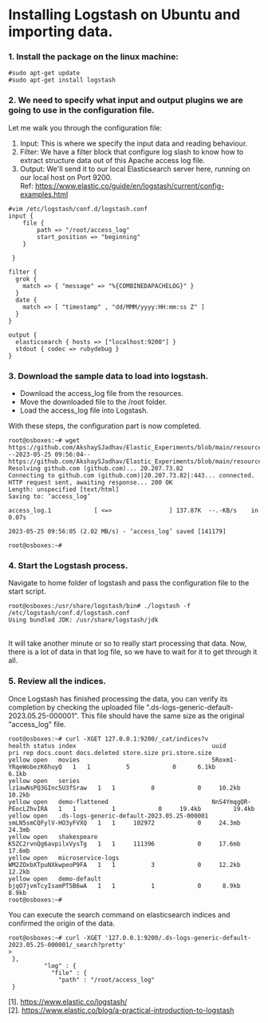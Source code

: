 # Installing Logstash on Ubuntu and importing data.


### 1. Install the package on the linux machine:

```
#sudo apt-get update
#sudo apt-get install logstash
```

### 2. We need to specify what input and output plugins we are going to use in the configuration file. 
Let me walk you through the configuration file:
1. Input: This is where we specify the input data and reading behaviour.
2. Filter: We have a filter block that configure log slash to know how to extract structure data out of this Apache access log file.
3. Output: We'll send it to our local Elasticsearch server here, running on our local host on Port 9200. <br>
Ref: https://www.elastic.co/guide/en/logstash/current/config-examples.html


```
#vim /etc/logstash/conf.d/logstash.conf
input {
	file {
		path => "/root/access_log"
		start_position => "beginning"
	}

 }

filter {
  grok {
    match => { "message" => "%{COMBINEDAPACHELOG}" }
  }
  date {
    match => [ "timestamp" , "dd/MMM/yyyy:HH:mm:ss Z" ]
  }
}

output {
  elasticsearch { hosts => ["localhost:9200"] }
  stdout { codec => rubydebug }
}
```

### 3. Download the sample data to load into logstash.

- Download the access_log file from the resources.
- Move the downloaded file to the /root folder.
- Load the access_log file into Logstash.

With these steps, the configuration part is now completed.
```
root@osboxes:~# wget https://github.com/AkshaySJadhav/Elastic_Experiments/blob/main/resources/access_log
--2023-05-25 09:56:04--  https://github.com/AkshaySJadhav/Elastic_Experiments/blob/main/resources/access_log
Resolving github.com (github.com)... 20.207.73.82
Connecting to github.com (github.com)|20.207.73.82|:443... connected.
HTTP request sent, awaiting response... 200 OK
Length: unspecified [text/html]
Saving to: ‘access_log’

access_log.1            [ <=>                ] 137.87K  --.-KB/s    in 0.07s

2023-05-25 09:56:05 (2.02 MB/s) - ‘access_log’ saved [141179]

root@osboxes:~#
```
### 4. Start the Logstash process.
Navigate to home folder of logstash and pass the configuration file to the start script. 

```
root@osboxes:/usr/share/logstash/bin# ./logstash -f /etc/logstash/conf.d/logstash.conf
Using bundled JDK: /usr/share/logstash/jdk
```
<br> It will take another minute or so to really start processing that data. Now, there is a lot of data in that log file, so we have to wait for it to get through it all.

### 5. Review all the indices.

Once Logstash has finished processing the data, you can verify its completion by checking the uploaded file ".ds-logs-generic-default-2023.05.25-000001". This file should have the same size as the original "access_log" file.

``` 
root@osboxes:~# curl -XGET 127.0.0.1:9200/_cat/indices?v
health status index                                      uuid                   pri rep docs.count docs.deleted store.size pri.store.size
yellow open   movies                                     5Roxm1-YRqeWobezK6huyQ   1   1          5            0      6.1kb          6.1kb
yellow open   series                                     lz1awNsPQ3GInc5U3fSraw   1   1          8            0     10.2kb         10.2kb
yellow open   demo-flattened                             NnS4YmqgQR-PEocLZhvIRA   1   1          1            0     19.4kb         19.4kb
yellow open   .ds-logs-generic-default-2023.05.25-000001 smLN5smCQFylV-HO3yFVXQ   1   1     102972            0     24.3mb         24.3mb
yellow open   shakespeare                                K5ZC2rvnQg6avpilxVysTg   1   1     111396            0     17.6mb         17.6mb
yellow open   microservice-logs                          WM2ZOxbXTpuNXkwpeoP9FA   1   1          3            0     12.2kb         12.2kb
yellow open   demo-default                               bjqO7jvmTcyIsamPT5B6wA   1   1          1            0      8.9kb          8.9kb
root@osboxes:~#
```

You can execute the search command on elasticsearch indices and confirmed the origin of the data.

```
root@osboxes:~# curl -XGET '127.0.0.1:9200/.ds-logs-generic-default-2023.05.25-000001/_search?pretty'
>
 },
          "log" : {
            "file" : {
              "path" : "/root/access_log"
 }
```

[1]. https://www.elastic.co/logstash/ <br>
[2]. https://www.elastic.co/blog/a-practical-introduction-to-logstash

